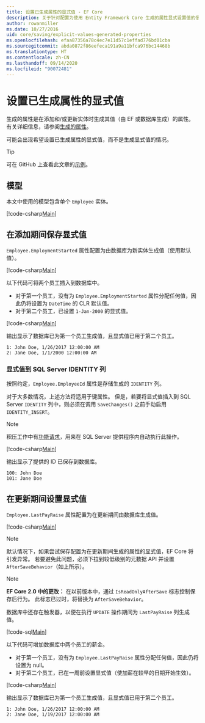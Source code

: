 ```yaml
---
title: 设置已生成属性的显式值 - EF Core
description: 关于针对配置为使用 Entity Framework Core 生成的属性显式设置值的信息
author: rowanmiller
ms.date: 10/27/2016
uid: core/saving/explicit-values-generated-properties
ms.openlocfilehash: efaa87356a78c4ec7e11d57c1effad776bd01cba
ms.sourcegitcommit: abda0872f86eefeca191a9a11bfca976bc14468b
ms.translationtype: HT
ms.contentlocale: zh-CN
ms.lasthandoff: 09/14/2020
ms.locfileid: "90072481"
---
```

# <a name="setting-explicit-values-for-generated-properties"></a>设置已生成属性的显式值

生成的属性是在添加和/或更新实体时生成其值（由 EF 或数据库生成）的属性。 有关详细信息，请参阅[生成的属性](xref:core/modeling/generated-properties)。

可能会出现希望设置已生成属性的显式值，而不是生成显式值的情况。

> [!TIP]  
> 可在 GitHub 上查看此文章的[示例](https://github.com/dotnet/EntityFramework.Docs/tree/master/samples/core/Saving/ExplicitValuesGenerateProperties/)。

## <a name="the-model"></a>模型

本文中使用的模型包含单个 `Employee` 实体。

[!code-csharp[Main](../../../samples/core/Saving/ExplicitValuesGenerateProperties/Employee.cs#Sample)]

## <a name="saving-an-explicit-value-during-add"></a>在添加期间保存显式值

`Employee.EmploymentStarted` 属性配置为由数据库为新实体生成值（使用默认值）。

[!code-csharp[Main](../../../samples/core/Saving/ExplicitValuesGenerateProperties/EmployeeContext.cs#EmploymentStarted)]

以下代码可将两个员工插入到数据库中。

* 对于第一个员工，没有为 `Employee.EmploymentStarted` 属性分配任何值，因此仍将设置为 `DateTime` 的 CLR 默认值。
* 对于第二个员工，已设置 `1-Jan-2000` 的显式值。

[!code-csharp[Main](../../../samples/core/Saving/ExplicitValuesGenerateProperties/Sample.cs#EmploymentStarted)]

输出显示了数据库已为第一个员工生成值，且显式值已用于第二个员工。

``` Console
1: John Doe, 1/26/2017 12:00:00 AM
2: Jane Doe, 1/1/2000 12:00:00 AM
```

### <a name="explicit-values-into-sql-server-identity-columns"></a>显式值到 SQL Server IDENTITY 列

按照约定，`Employee.EmployeeId` 属性是存储生成的 `IDENTITY` 列。

对于大多数情况，上述方法将适用于键属性。 但是，若要将显式值插入到 SQL Server `IDENTITY` 列中，则必须在调用 `SaveChanges()` 之前手动启用 `IDENTITY_INSERT`。

> [!NOTE]  
> 积压工作中有[功能请求](https://github.com/aspnet/EntityFramework/issues/703)，用来在 SQL Server 提供程序内自动执行此操作。

[!code-csharp[Main](../../../samples/core/Saving/ExplicitValuesGenerateProperties/Sample.cs#EmployeeId)]

输出显示了提供的 ID 已保存到数据库。

``` Console
100: John Doe
101: Jane Doe
```

## <a name="setting-an-explicit-value-during-update"></a>在更新期间设置显式值

`Employee.LastPayRaise` 属性配置为在更新期间由数据库生成值。

[!code-csharp[Main](../../../samples/core/Saving/ExplicitValuesGenerateProperties/EmployeeContext.cs#LastPayRaise)]

> [!NOTE]  
> 默认情况下，如果尝试保存配置为在更新期间生成的属性的显式值，EF Core 将引发异常。 若要避免此问题，必须下拉到较低级别的元数据 API 并设置 `AfterSaveBehavior`（如上所示）。

> [!NOTE]  
> **EF Core 2.0 中的更改：** 在以前版本中，通过 `IsReadOnlyAfterSave` 标志控制保存后行为。 此标志已过时，将替换为 `AfterSaveBehavior`。

数据库中还存在触发器，以便在执行 `UPDATE` 操作期间为 `LastPayRaise` 列生成值。

[!code-sql[Main](../../../samples/core/Saving/ExplicitValuesGenerateProperties/employee_UPDATE.sql)]

以下代码可增加数据库中两个员工的薪金。

* 对于第一个员工，没有为 `Employee.LastPayRaise` 属性分配任何值，因此仍将设置为 null。
* 对于第二个员工，已在一周前设置显式值（使加薪在较早的日期开始生效）。

[!code-csharp[Main](../../../samples/core/Saving/ExplicitValuesGenerateProperties/Sample.cs#LastPayRaise)]

输出显示了数据库已为第一个员工生成值，且显式值已用于第二个员工。

``` Console
1: John Doe, 1/26/2017 12:00:00 AM
2: Jane Doe, 1/19/2017 12:00:00 AM
```

